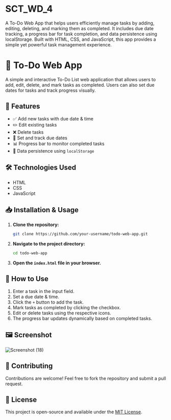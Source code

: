 # SCT_WD_4
A To-Do Web App that helps users efficiently manage tasks by adding, editing, deleting, and marking them as completed. It includes due date tracking, a progress bar for task completion, and data persistence using localStorage. Built with HTML, CSS, and JavaScript, this app provides a simple yet powerful task management experience.

# 📌 To-Do Web App

A simple and interactive To-Do List web application that allows users to add, edit, delete, and mark tasks as completed. Users can also set due dates for tasks and track progress visually.

## 🚀 Features
- ✅ Add new tasks with due date & time
- ✏️ Edit existing tasks
- ❌ Delete tasks
- 📅 Set and track due dates
- 📊 Progress bar to monitor completed tasks
- 🔄 Data persistence using `localStorage`

## 🛠️ Technologies Used
- HTML
- CSS
- JavaScript

## 📥 Installation & Usage
1. **Clone the repository:**
   ```sh
   git clone https://github.com/your-username/todo-web-app.git
   ```
2. **Navigate to the project directory:**
   ```sh
   cd todo-web-app
   ```
3. **Open the `index.html` file in your browser.**

## 📌 How to Use
1. Enter a task in the input field.
2. Set a due date & time.
3. Click the `+` button to add the task.
4. Mark tasks as completed by clicking the checkbox.
5. Edit or delete tasks using the respective icons.
6. The progress bar updates dynamically based on completed tasks.

## 🖼️ Screenshot

![Screenshot (18)](https://github.com/user-attachments/assets/27357617-96d7-41f6-a97f-2860ccbde4c9)


## 🤝 Contributing
Contributions are welcome! Feel free to fork the repository and submit a pull request.

## 📜 License
This project is open-source and available under the [MIT License](LICENSE).

